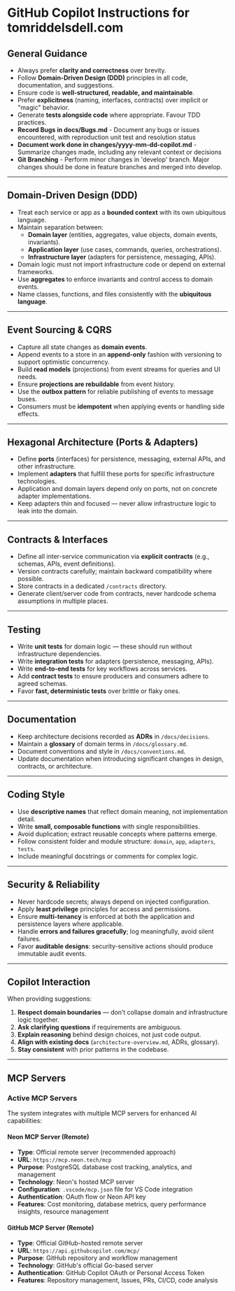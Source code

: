 # GitHub Copilot Instructions for tomriddelsdell.com

## General Guidance
- Always prefer **clarity and correctness** over brevity.
- Follow **Domain-Driven Design (DDD)** principles in all code, documentation, and suggestions.
- Ensure code is **well-structured, readable, and maintainable**.
- Prefer **explicitness** (naming, interfaces, contracts) over implicit or "magic" behavior.
- Generate **tests alongside code** where appropriate. Favour TDD practices.
- **Record Bugs in docs/Bugs.md** - Document any bugs or issues encountered, with reproduction unit test and resolution status
- **Document work done in changes/yyyy-mm-dd-copilot.md** - Summarize changes made, including any relevant context or decisions
- **Git Branching** - Perform minor changes in 'develop' branch. Major changes should be done in feature branches and merged into develop. 
---

## Domain-Driven Design (DDD)
- Treat each service or app as a **bounded context** with its own ubiquitous language.
- Maintain separation between:
  - **Domain layer** (entities, aggregates, value objects, domain events, invariants).
  - **Application layer** (use cases, commands, queries, orchestrations).
  - **Infrastructure layer** (adapters for persistence, messaging, APIs).
- Domain logic must not import infrastructure code or depend on external frameworks.
- Use **aggregates** to enforce invariants and control access to domain events.
- Name classes, functions, and files consistently with the **ubiquitous language**.

---

## Event Sourcing & CQRS
- Capture all state changes as **domain events**.
- Append events to a store in an **append-only** fashion with versioning to support optimistic concurrency.
- Build **read models** (projections) from event streams for queries and UI needs.
- Ensure **projections are rebuildable** from event history.
- Use the **outbox pattern** for reliable publishing of events to message buses.
- Consumers must be **idempotent** when applying events or handling side effects.

---

## Hexagonal Architecture (Ports & Adapters)
- Define **ports** (interfaces) for persistence, messaging, external APIs, and other infrastructure.
- Implement **adapters** that fulfill these ports for specific infrastructure technologies.
- Application and domain layers depend only on ports, not on concrete adapter implementations.
- Keep adapters thin and focused — never allow infrastructure logic to leak into the domain.

---

## Contracts & Interfaces
- Define all inter-service communication via **explicit contracts** (e.g., schemas, APIs, event definitions).
- Version contracts carefully; maintain backward compatibility where possible.
- Store contracts in a dedicated `/contracts` directory.
- Generate client/server code from contracts, never hardcode schema assumptions in multiple places.

---

## Testing
- Write **unit tests** for domain logic — these should run without infrastructure dependencies.
- Write **integration tests** for adapters (persistence, messaging, APIs).
- Write **end-to-end tests** for key workflows across services.
- Add **contract tests** to ensure producers and consumers adhere to agreed schemas.
- Favor **fast, deterministic tests** over brittle or flaky ones.

---

## Documentation
- Keep architecture decisions recorded as **ADRs** in `/docs/decisions`.
- Maintain a **glossary** of domain terms in `/docs/glossary.md`.
- Document conventions and style in `/docs/conventions.md`.
- Update documentation when introducing significant changes in design, contracts, or architecture.

---

## Coding Style
- Use **descriptive names** that reflect domain meaning, not implementation detail.
- Write **small, composable functions** with single responsibilities.
- Avoid duplication; extract reusable concepts where patterns emerge.
- Follow consistent folder and module structure: `domain`, `app`, `adapters`, `tests`.
- Include meaningful docstrings or comments for complex logic.

---

## Security & Reliability
- Never hardcode secrets; always depend on injected configuration.
- Apply **least privilege** principles for access and permissions.
- Ensure **multi-tenancy** is enforced at both the application and persistence layers where applicable.
- Handle **errors and failures gracefully**; log meaningfully, avoid silent failures.
- Favor **auditable designs**: security-sensitive actions should produce immutable audit events.

---


## Copilot Interaction
When providing suggestions:
1. **Respect domain boundaries** — don’t collapse domain and infrastructure logic together.  
2. **Ask clarifying questions** if requirements are ambiguous.  
3. **Explain reasoning** behind design choices, not just code output.  
4. **Align with existing docs** (`architecture-overview.md`, ADRs, glossary).  
5. **Stay consistent** with prior patterns in the codebase.  

---

## MCP Servers

### Active MCP Servers
The system integrates with multiple MCP servers for enhanced AI capabilities:

#### Neon MCP Server (Remote)
- **Type**: Official remote server (recommended approach)
- **URL**: `https://mcp.neon.tech/mcp`
- **Purpose**: PostgreSQL database cost tracking, analytics, and management
- **Technology**: Neon's hosted MCP server
- **Configuration**: `.vscode/mcp.json` file for VS Code integration
- **Authentication**: OAuth flow or Neon API key
- **Features**: Cost monitoring, database metrics, query performance insights, resource management

#### GitHub MCP Server (Remote)
- **Type**: Official GitHub-hosted remote server
- **URL**: `https://api.githubcopilot.com/mcp/`
- **Purpose**: GitHub repository and workflow management
- **Technology**: GitHub's official Go-based server
- **Authentication**: GitHub Copilot OAuth or Personal Access Token
- **Features**: Repository management, Issues, PRs, CI/CD, code analysis
